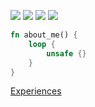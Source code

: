 [![](https://github-readme-stats.vercel.app/api/top-langs?username=davidzeng0&theme=omni&hide_border=true&layout=compact&langs_count=8&border_radius=0&bg_color=00000000#gh-dark-mode-only)](https://github-readme-stats.vercel.app/api/top-langs?username=davidzeng0&theme=omni&hide_border=true&layout=compact&langs_count=8&border_radius=0&bg_color=00000000#gh-dark-mode-only)
[![](https://github-readme-stats.vercel.app/api/top-langs?username=davidzeng0&theme=vue&hide_border=true&layout=compact&langs_count=8&border_radius=0&bg_color=00000000#gh-light-mode-only)](https://github-readme-stats.vercel.app/api/top-langs?username=davidzeng0&theme=vue&hide_border=true&layout=compact&langs_count=8&border_radius=0&bg_color=00000000#gh-light-mode-only)
[![](https://github-readme-stats.vercel.app/api/wakatime?username=1968d10b-1bd4-4524-ae37-38412fcd43c8&langs_count=8&display_format=percent&layout=compact&theme=omni&hide_border=true&border_radius=0&bg_color=00000000#gh-dark-mode-only)](https://github-readme-stats.vercel.app/api/wakatime?username=1968d10b-1bd4-4524-ae37-38412fcd43c8&langs_count=8&display_format=percent&layout=compact&theme=omni&hide_border=true&border_radius=0&bg_color=00000000#gh-dark-mode-only)
[![](https://github-readme-stats.vercel.app/api/wakatime?username=1968d10b-1bd4-4524-ae37-38412fcd43c8&langs_count=8&display_format=percent&layout=compact&theme=vue&hide_border=true&border_radius=0&bg_color=00000000#gh-light-mode-only)](https://github-readme-stats.vercel.app/api/wakatime?username=1968d10b-1bd4-4524-ae37-38412fcd43c8&langs_count=8&display_format=percent&layout=compact&theme=vue&hide_border=true&border_radius=0&bg_color=00000000#gh-light-mode-only)

```rust
fn about_me() {
    loop {
        unsafe {}
    }
}
```

[Experiences](experiences.md)
